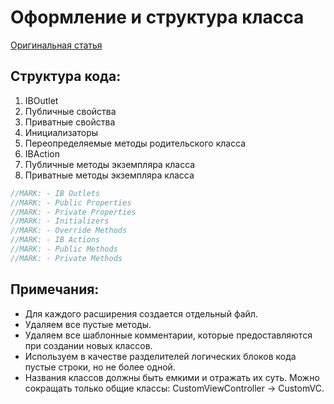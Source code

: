 # Оформление и структура класса
[Оригинальная статья](https://debash.medium.com/%D0%BE%D1%84%D0%BE%D1%80%D0%BC%D0%BB%D0%B5%D0%BD%D0%B8%D0%B5-%D0%B8-%D1%81%D1%82%D1%80%D1%83%D0%BA%D1%82%D1%83%D1%80%D0%B0-%D0%BA%D0%BB%D0%B0%D1%81%D1%81%D0%B0-3dc2f150c051) 

## Структура кода:
1. IBOutlet
2. Публичные свойства
3. Приватные свойства
4. Инициализаторы
5. Переопределяемые методы родительского класса
6. IBAction
7. Публичные методы экземпляра класса
8. Приватные методы экземпляра класса

```Swift
//MARK: - IB Outlets
//MARK: - Public Properties
//MARK: - Private Properties
//MARK: - Initializers
//MARK: - Override Methods
//MARK: - IB Actions
//MARK: - Public Methods
//MARK: - Private Methods
```

## Примечания:
* Для каждого расширения создается отдельный файл.
* Удаляем все пустые методы.
* Удаляем все шаблонные комментарии, которые предоставляются  при создании новых классов.
* Используем в качестве разделителей логических блоков кода пустые строки, но не более одной.
* Названия классов должны быть емкими и отражать их суть. Можно сокращать только общие классы: CustomViewController -> CustomVC.
